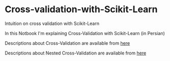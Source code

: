 # Cross-validation-with-Scikit-Learn
Intuition on cross validation with Scikit-Learn

In this Notbook I'm explaining Cross-Validation with Scikit-Learn (in Persian)

Descriptions about Cross-Validation are available from [here](https://virgool.io/@DataJr/%D8%A2%D8%B4%D9%86%D8%A7%DB%8C%DB%8C-%D8%A8%D8%A7-cross-validation-%D8%AF%D8%B1-sklearn-wndk12xxcoiv)

Descriptions about Nested Cross-Validation are available from [here](https://virgool.io/@DataJr/%D8%A7%D8%B9%D8%AA%D8%A8%D8%A7%D8%B1%D8%B3%D9%86%D8%AC%DB%8C-%D9%85%D8%AA%D9%82%D8%A7%D8%A8%D9%84-%D8%AA%D9%88-%D8%AF%D8%B1-%D8%AA%D9%88-nested-cross-validation-%D8%AF%D8%B1-sklearn-nxu4jwffmpch)
